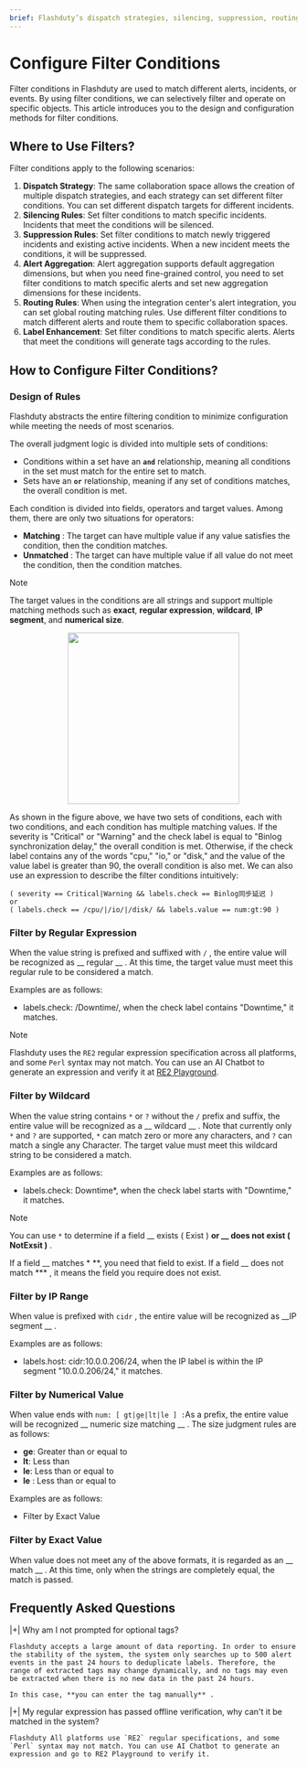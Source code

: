 ```yaml
---
brief: Flashduty’s dispatch strategies, silencing, suppression, routing, label enhancement, and other functions heavily rely on conditional matching to filter specific alerts or incidents. This article introduces how to configure these conditions
---
```


# Configure Filter Conditions

Filter conditions in Flashduty are used to match different alerts, incidents, or events. By using filter conditions, we can selectively filter and operate on specific objects. This article introduces you to the design and configuration methods for filter conditions.

## Where to Use Filters?

Filter conditions apply to the following scenarios:

1. **Dispatch Strategy**: The same collaboration space allows the creation of multiple dispatch strategies, and each strategy can set different filter conditions. You can set different dispatch targets for different incidents.
2. **Silencing Rules**: Set filter conditions to match specific incidents. Incidents that meet the conditions will be silenced.
3. **Suppression Rules**: Set filter conditions to match newly triggered incidents and existing active incidents. When a new incident meets the conditions, it will be suppressed.
4. **Alert Aggregation**: Alert aggregation supports default aggregation dimensions, but when you need fine-grained control, you need to set filter conditions to match specific alerts and set new aggregation dimensions for these incidents.
5. **Routing Rules**: When using the integration center's alert integration, you can set global routing matching rules. Use different filter conditions to match different alerts and route them to specific collaboration spaces.
6. **Label Enhancement**: Set filter conditions to match specific alerts. Alerts that meet the conditions will generate tags according to the rules.

## How to Configure Filter Conditions?

### Design of Rules

Flashduty abstracts the entire filtering condition to minimize configuration while meeting the needs of most scenarios.

The overall judgment logic is divided into multiple sets of conditions:
- Conditions within a set have an **`and`** relationship, meaning all conditions in the set must match for the entire set to match.
- Sets have an **`or`** relationship, meaning if any set of conditions matches, the overall condition is met.

Each condition is divided into fields, operators and target values. Among them, there are only two situations for operators:
- **Matching** : The target can have multiple value if any value satisfies the condition, then the condition matches.
- **Unmatched** : The target can have multiple value if all value do not meet the condition, then the condition matches.

> [!NOTE]
> The target values in the conditions are all strings and support multiple matching methods such as **exact**, **regular expression**, **wildcard**, **IP segment**, and **numerical size**.

<img src="https://fcdoc.github.io/img/zh/flashduty/conf/how_to_filter/1.avif" style="display: block; margin: 0 auto;" height="300">

As shown in the figure above, we have two sets of conditions, each with two conditions, and each condition has multiple matching values. If the severity is "Critical" or "Warning" and the check label is equal to "Binlog synchronization delay," the overall condition is met. Otherwise, if the check label contains any of the words "cpu," "io," or "disk," and the value of the value label is greater than 90, the overall condition is also met. We can also use an expression to describe the filter conditions intuitively:

```
( severity == Critical|Warning && labels.check == Binlog同步延迟 )
or
( labels.check == /cpu/|/io/|/disk/ && labels.value == num:gt:90 )
```

### Filter by Regular Expression

When the value string is prefixed and suffixed with `/` , the entire value will be recognized as __ regular __ . At this time, the target value must meet this regular rule to be considered a match.

Examples are as follows:
- labels.check: /Downtime/, when the check label contains "Downtime," it matches.

> [!NOTE]
> Flashduty uses the `RE2` regular expression specification across all platforms, and some `Perl` syntax may not match. You can use an AI Chatbot to generate an expression and verify it at [RE2 Playground](https://re2js.leopard.in.ua/).

### Filter by Wildcard

When the value string contains `*` or `?` without the `/` prefix and suffix, the entire value will be recognized as a __ wildcard __ . Note that currently only `*` and `?` are supported, `*` can match zero or more any characters, and `?` can match a single any Character. The target value must meet this wildcard string to be considered a match.

Examples are as follows:
- labels.check: Downtime*, when the check label starts with "Downtime," it matches.

> [!NOTE]
> You can use `*` to determine if a field __ exists ( Exist ) **or __ does not exist ( NotExsit )** .
>
> If a field __ matches * **, you need that field to exist. If a field __ does not match *** , it means the field you require does not exist.

### Filter by IP Range

When value is prefixed with `cidr` , the entire value will be recognized as __IP segment __ .

Examples are as follows:
- labels.host: cidr:10.0.0.206/24, when the IP label is within the IP segment "10.0.0.206/24," it matches.

### Filter by Numerical Value

When value ends with ` num: [ gt|ge|lt|le ] : `As a prefix, the entire value will be recognized __ numeric size matching __ . The size judgment rules are as follows:
- **ge**: Greater than or equal to
- **lt**: Less than
- **le**: Less than or equal to
- **le** : Less than or equal to

Examples are as follows:
- Filter by Exact Value

### Filter by Exact Value

When value does not meet any of the above formats, it is regarded as an __ match __ . At this time, only when the strings are completely equal, the match is passed.

## Frequently Asked Questions

|+| Why am I not prompted for optional tags?

    Flashduty accepts a large amount of data reporting. In order to ensure the stability of the system, the system only searches up to 500 alert events in the past 24 hours to deduplicate labels. Therefore, the range of extracted tags may change dynamically, and no tags may even be extracted when there is no new data in the past 24 hours.

    In this case, **you can enter the tag manually** .

|+| My regular expression has passed offline verification, why can't it be matched in the system?

    Flashduty All platforms use `RE2` regular specifications, and some `Perl` syntax may not match. You can use AI Chatbot to generate an expression and go to RE2 Playground to verify it.